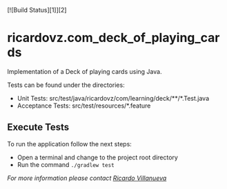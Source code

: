[![Build Status][1]][2]

# ricardovz.com_deck_of_playing_cards
Implementation of a Deck of playing cards using Java.

Tests can be found under the directories:
 - Unit Tests:       src/test/java/ricardovz/com/learning/deck/**/*.Test.java
 - Acceptance Tests: src/test/resources/*.feature
 
Execute Tests
----------------
To run the application follow the next steps:

 - Open a terminal and change to the project root directory
 - Run the command `./gradlew test`

*For more information please contact [Ricardo Villanueva](villanueva.ricardo@gmail.com)*
